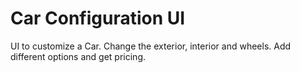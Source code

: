 # Car Configuration UI

UI to customize a Car. Change the exterior, interior and wheels. Add different options and get pricing.
